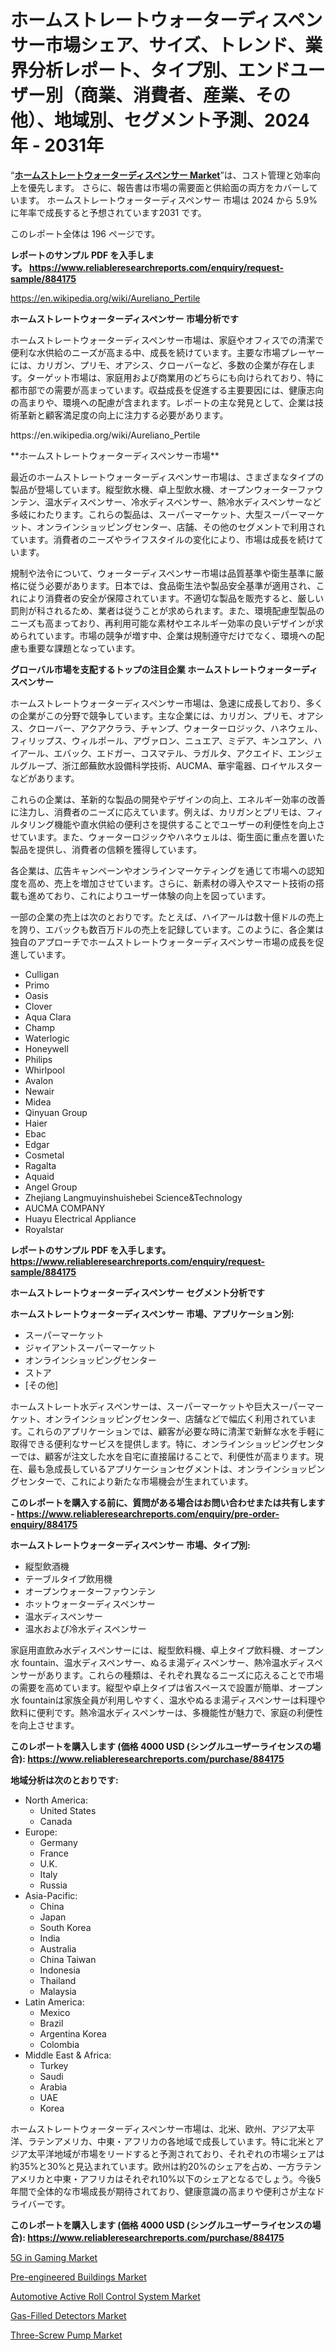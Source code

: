 <p><h1>ホームストレートウォーターディスペンサー市場シェア、サイズ、トレンド、業界分析レポート、タイプ別、エンドユーザー別（商業、消費者、産業、その他）、地域別、セグメント予測、2024年 - 2031年</h1></p><p>&ldquo;<strong><a href="https://www.reliableresearchreports.com/home-straight-water-dispensers-r884175">ホームストレートウォーターディスペンサー Market</a></strong>&rdquo;は、コスト管理と効率向上を優先します。 さらに、報告書は市場の需要面と供給面の両方をカバーしています。 ホームストレートウォーターディスペンサー 市場は 2024 から 5.9% に年率で成長すると予想されています2031 です。</p>
<p>このレポート全体は 196 ページです。</p>
<p><strong>レポートのサンプル PDF を入手します。&nbsp;<a href="https://www.reliableresearchreports.com/enquiry/request-sample/884175">https://www.reliableresearchreports.com/enquiry/request-sample/884175</a></strong></p>
<p><a href="https://en.wikipedia.org/wiki/Aureliano_Pertile">https://en.wikipedia.org/wiki/Aureliano_Pertile</a></p>
<p><strong>ホームストレートウォーターディスペンサー 市場分析です</strong></p>
<p><p>ホームストレートウォーターディスペンサー市場は、家庭やオフィスでの清潔で便利な水供給のニーズが高まる中、成長を続けています。主要な市場プレーヤーには、カリガン、プリモ、オアシス、クローバーなど、多数の企業が存在します。ターゲット市場は、家庭用および商業用のどちらにも向けられており、特に都市部での需要が高まっています。収益成長を促進する主要要因には、健康志向の高まりや、環境への配慮が含まれます。レポートの主な発見として、企業は技術革新と顧客満足度の向上に注力する必要があります。</p></p>
<p>https://en.wikipedia.org/wiki/Aureliano_Pertile</p>
<p><p>**ホームストレートウォーターディスペンサー市場**</p><p>最近のホームストレートウォーターディスペンサー市場は、さまざまなタイプの製品が登場しています。縦型飲水機、卓上型飲水機、オープンウォーターファウンテン、温水ディスペンサー、冷水ディスペンサー、熱冷水ディスペンサーなど多岐にわたります。これらの製品は、スーパーマーケット、大型スーパーマーケット、オンラインショッピングセンター、店舗、その他のセグメントで利用されています。消費者のニーズやライフスタイルの変化により、市場は成長を続けています。</p><p>規制や法令について、ウォーターディスペンサー市場は品質基準や衛生基準に厳格に従う必要があります。日本では、食品衛生法や製品安全基準が適用され、これにより消費者の安全が保障されています。不適切な製品を販売すると、厳しい罰則が科されるため、業者は従うことが求められます。また、環境配慮型製品のニーズも高まっており、再利用可能な素材やエネルギー効率の良いデザインが求められています。市場の競争が増す中、企業は規制遵守だけでなく、環境への配慮も重要な課題となっています。</p></p>
<p><strong>グローバル市場を支配するトップの注目企業 ホームストレートウォーターディスペンサー</strong></p>
<p><p>ホームストレートウォーターディスペンサー市場は、急速に成長しており、多くの企業がこの分野で競争しています。主な企業には、カリガン、プリモ、オアシス、クローバー、アクアクララ、チャンプ、ウォーターロジック、ハネウェル、フィリップス、ウィルポール、アヴァロン、ニュエア、ミデア、キンユアン、ハイアール、エバック、エドガー、コスマテル、ラガルタ、アクエイド、エンジェルグループ、浙江郎蕪飲水設備科学技術、AUCMA、華宇電器、ロイヤルスターなどがあります。</p><p>これらの企業は、革新的な製品の開発やデザインの向上、エネルギー効率の改善に注力し、消費者のニーズに応えています。例えば、カリガンとプリモは、フィルタリング機能や直水供給の便利さを提供することでユーザーの利便性を向上させています。また、ウォーターロジックやハネウェルは、衛生面に重点を置いた製品を提供し、消費者の信頼を獲得しています。</p><p>各企業は、広告キャンペーンやオンラインマーケティングを通じて市場への認知度を高め、売上を増加させています。さらに、新素材の導入やスマート技術の搭載も進めており、これによりユーザー体験の向上を図っています。</p><p>一部の企業の売上は次のとおりです。たとえば、ハイアールは数十億ドルの売上を誇り、エバックも数百万ドルの売上を記録しています。このように、各企業は独自のアプローチでホームストレートウォーターディスペンサー市場の成長を促進しています。</p></p>
<p><ul><li>Culligan</li><li>Primo</li><li>Oasis</li><li>Clover</li><li>Aqua Clara</li><li>Champ</li><li>Waterlogic</li><li>Honeywell</li><li>Philips</li><li>Whirlpool</li><li>Avalon</li><li>Newair</li><li>Midea</li><li>Qinyuan Group</li><li>Haier</li><li>Ebac</li><li>Edgar</li><li>Cosmetal</li><li>Ragalta</li><li>Aquaid</li><li>Angel Group</li><li>Zhejiang Langmuyinshuishebei Science&Technology</li><li>AUCMA COMPANY</li><li>Huayu Electrical Appliance</li><li>Royalstar</li></ul></p>
<p><strong>レポートのサンプル PDF を入手します。 <a href="https://www.reliableresearchreports.com/enquiry/request-sample/884175">https://www.reliableresearchreports.com/enquiry/request-sample/884175</a></strong></p>
<p><strong>ホームストレートウォーターディスペンサー セグメント分析です</strong></p>
<p><strong>ホームストレートウォーターディスペンサー 市場、アプリケーション別:</strong></p>
<p><ul><li>スーパーマーケット</li><li>ジャイアントスーパーマーケット</li><li>オンラインショッピングセンター</li><li>ストア</li><li>[その他]</li></ul></p>
<p><p>ホームストレート水ディスペンサーは、スーパーマーケットや巨大スーパーマーケット、オンラインショッピングセンター、店舗などで幅広く利用されています。これらのアプリケーションでは、顧客が必要な時に清潔で新鮮な水を手軽に取得できる便利なサービスを提供します。特に、オンラインショッピングセンターでは、顧客が注文した水を自宅に直接届けることで、利便性が高まります。現在、最も急成長しているアプリケーションセグメントは、オンラインショッピングセンターで、これにより新たな市場機会が生まれています。</p></p>
<p><strong>このレポートを購入する前に、質問がある場合はお問い合わせまたは共有します - <a href="https://www.reliableresearchreports.com/enquiry/pre-order-enquiry/884175">https://www.reliableresearchreports.com/enquiry/pre-order-enquiry/884175</a></strong></p>
<p><strong>ホームストレートウォーターディスペンサー 市場、タイプ別:</strong></p>
<p><ul><li>縦型飲酒機</li><li>テーブルタイプ飲用機</li><li>オープンウォーターファウンテン</li><li>ホットウォーターディスペンサー</li><li>温水ディスペンサー</li><li>温水および冷水ディスペンサー</li></ul></p>
<p><p>家庭用直飲み水ディスペンサーには、縦型飲料機、卓上タイプ飲料機、オープン水 fountain、温水ディスペンサー、ぬるま湯ディスペンサー、熱冷温水ディスペンサーがあります。これらの種類は、それぞれ異なるニーズに応えることで市場の需要を高めています。縦型や卓上タイプは省スペースで設置が簡単、オープン水 fountainは家族全員が利用しやすく、温水やぬるま湯ディスペンサーは料理や飲料に便利です。熱冷温水ディスペンサーは、多機能性が魅力で、家庭の利便性を向上させます。</p></p>
<p><strong>このレポートを購入します (価格 4000 USD (シングルユーザーライセンスの場合): <a href="https://www.reliableresearchreports.com/purchase/884175">https://www.reliableresearchreports.com/purchase/884175</a></strong></p>
<p><strong>地域分析は次のとおりです:</strong></p>
<p><ul>
    <li>
        North America:
        <ul>
            <li>United States</li>
            <li>Canada</li>
        </ul>
    </li>
    <li>
        Europe:
        <ul>
            <li>Germany</li>
            <li>France</li>
            <li>U.K.</li>
            <li>Italy</li>
            <li>Russia</li>
        </ul>
    </li>
    <li>
        Asia-Pacific:
        <ul>
            <li>China</li>
            <li>Japan</li>
            <li>South Korea</li>
            <li>India</li>
            <li>Australia</li>
            <li>China Taiwan</li>
            <li>Indonesia</li>
            <li>Thailand</li>
            <li>Malaysia</li>
        </ul>
    </li>
    <li>
        Latin America:
        <ul>
            <li>Mexico</li>
            <li>Brazil</li>
            <li>Argentina Korea</li>
            <li>Colombia</li>
        </ul>
    </li>
    <li>
        Middle East & Africa:
        <ul>
            <li>Turkey</li>
            <li>Saudi</li>
            <li>Arabia</li>
            <li>UAE</li>
            <li>Korea</li>
        </ul>
    </li>
    </ul></p>
<p><p>ホームストレートウォーターディスペンサー市場は、北米、欧州、アジア太平洋、ラテンアメリカ、中東・アフリカの各地域で成長しています。特に北米とアジア太平洋地域が市場をリードすると予測されており、それぞれの市場シェアは約35%と30%と見込まれています。欧州は約20%のシェアを占め、一方ラテンアメリカと中東・アフリカはそれぞれ10%以下のシェアとなるでしょう。今後5年間で全体的な市場成長が期待されており、健康意識の高まりや便利さが主なドライバーです。</p></p>
<p><strong>このレポートを購入します (価格 4000 USD (シングルユーザーライセンスの場合): <a href="https://www.reliableresearchreports.com/purchase/884175">https://www.reliableresearchreports.com/purchase/884175</a></strong></p>
<p><p><a href="https://www.linkedin.com/pulse/5g-gaming-market-strategic-insights-product-evolution-segmentation-y1xyf?trackingId=MwYyYsbNSPeWg2PciyazAg%3D%3D">5G in Gaming Market</a></p><p><a href="https://issuu.com/reportprime-2/docs/pre-engineered-buildings-market-siz_f17b642a766090">Pre-engineered Buildings Market</a></p><p><a href="https://medium.com/@paulmcglynn6456/automotive-active-roll-control-system-market-forecasts-market-trends-and-impact-analysis-2024-8f004414c1e5">Automotive Active Roll Control System Market</a></p><p><a href="https://medium.com/@veroniceroa846/comprehensive-analysis-of-the-global-gas-filled-detectors-market-growth-trends-market-forecasts-c5634c63aab1">Gas-Filled Detectors Market</a></p><p><a href="https://github.com/luckyshygirl/Market-Research-Report-List-6/blob/main/three-screw-pump-market.md">Three-Screw Pump Market</a></p></p>